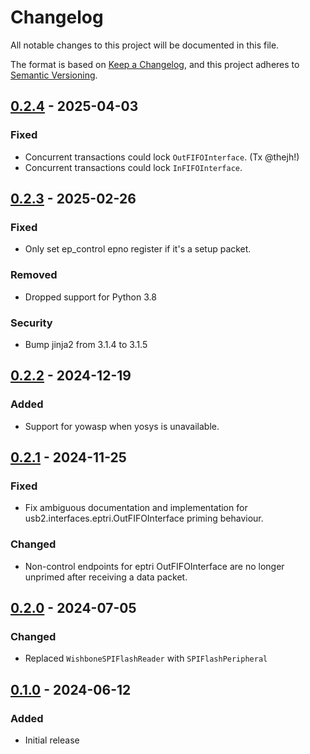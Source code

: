# Changelog

All notable changes to this project will be documented in this file.

The format is based on [Keep a Changelog](https://keepachangelog.com/en/1.1.0/),
and this project adheres to [Semantic Versioning](https://semver.org/spec/v2.0.0.html).

<!--
## [Unreleased]
-->

## [0.2.4] - 2025-04-03
### Fixed
* Concurrent transactions could lock `OutFIFOInterface`. (Tx @thejh!)
* Concurrent transactions could lock `InFIFOInterface`.


## [0.2.3] - 2025-02-26
### Fixed
- Only set ep_control epno register if it's a setup packet.
### Removed
* Dropped support for Python 3.8
### Security
* Bump jinja2 from 3.1.4 to 3.1.5


## [0.2.2] - 2024-12-19
### Added
- Support for yowasp when yosys is unavailable.


## [0.2.1] - 2024-11-25
### Fixed
- Fix ambiguous documentation and implementation for usb2.interfaces.eptri.OutFIFOInterface priming behaviour.
### Changed
- Non-control endpoints for eptri OutFIFOInterface are no longer unprimed after receiving a data packet.


## [0.2.0] - 2024-07-05
### Changed
- Replaced `WishboneSPIFlashReader` with `SPIFlashPeripheral`


## [0.1.0] - 2024-06-12
### Added
- Initial release


[Unreleased]: https://github.com/greatscottgadgets/luna-soc/compare/0.2.4...HEAD
[0.2.4]: https://github.com/greatscottgadgets/luna-soc/compare/0.2.3...0.2.4
[0.2.3]: https://github.com/greatscottgadgets/luna-soc/compare/0.2.2...0.2.3
[0.2.2]: https://github.com/greatscottgadgets/luna-soc/compare/0.2.1...0.2.2
[0.2.1]: https://github.com/greatscottgadgets/luna-soc/compare/0.2.0...0.2.1
[0.2.0]: https://github.com/greatscottgadgets/luna-soc/compare/0.1.0...0.2.0
[0.1.0]: https://github.com/greatscottgadgets/luna-soc/releases/tag/0.1.0
